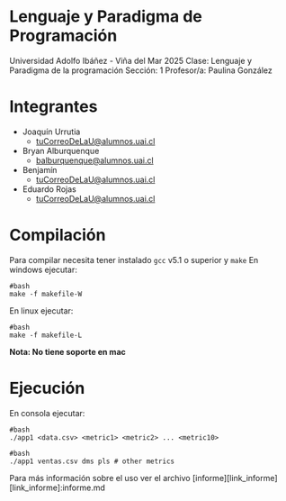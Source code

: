 # Lenguaje y Paradigma de Programación

Universidad Adolfo Ibáñez - Viña del Mar
2025
Clase: Lenguaje y Paradigma de la programación
Sección: 1
Profesor/a: Paulina González

# Integrantes

- Joaquín Urrutia
  - tuCorreoDeLaU@alumnos.uai.cl
- Bryan Alburquenque
  - balburquenque@alumnos.uai.cl
- Benjamín
  - tuCorreoDeLaU@alumnos.uai.cl
- Eduardo Rojas
  - tuCorreoDeLaU@alumnos.uai.cl

# Compilación

Para compilar necesita tener instalado ```gcc``` v5.1 o superior y ```make```
En windows ejecutar:

```
#bash
make -f makefile-W
```

En linux ejecutar:
```
#bash
make -f makefile-L
```

**Nota: No tiene soporte en mac**

# Ejecución

En consola ejecutar:
```
#bash
./app1 <data.csv> <metric1> <metric2> ... <metric10>
```
```
#bash
./app1 ventas.csv dms pls # other metrics
```

Para más información sobre el uso ver el archivo [informe][link_informe]
[link_informe]:informe.md